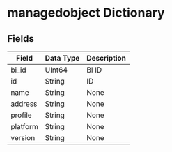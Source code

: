 # managedobject Dictionary

## Fields

| Field    | Data Type | Description |
| -------- | --------- | ----------- |
| bi_id    | UInt64    | BI ID       |
| id       | String    | ID          |
| name     | String    | None        |
| address  | String    | None        |
| profile  | String    | None        |
| platform | String    | None        |
| version  | String    | None        |
